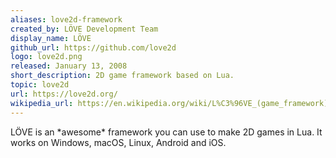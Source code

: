 ```yaml
---
aliases: love2d-framework
created_by: LÖVE Development Team
display_name: LÖVE
github_url: https://github.com/love2d
logo: love2d.png
released: January 13, 2008
short_description: 2D game framework based on Lua.
topic: love2d
url: https://love2d.org/
wikipedia_url: https://en.wikipedia.org/wiki/L%C3%96VE_(game_framework)
---
```

LÖVE is an \*awesome\* framework you can use to make 2D games in Lua. It works on Windows, macOS, Linux, Android and iOS.
